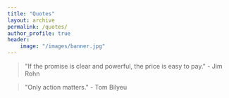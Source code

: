 ```yaml
---
title: "Quotes"
layout: archive
permalink: /quotes/
author_profile: true
header:
    image: "/images/banner.jpg"
---
```


> "If the promise is clear and powerful, the price is easy to pay." - Jim Rohn

> "Only action matters." - Tom Bilyeu